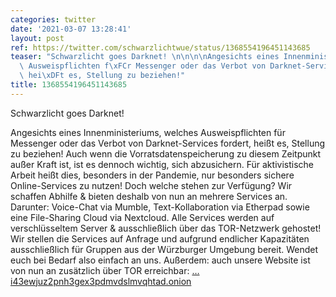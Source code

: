 ```yaml
---
categories: twitter
date: '2021-03-07 13:28:41'
layout: post
ref: https://twitter.com/schwarzlichtwue/status/1368554196451143685
teaser: "Schwarzlicht goes Darknet! \n\n\n\nAngesichts eines Innenministeriums, welches\
  \ Ausweispflichten f\xFCr Messenger oder das Verbot von Darknet-Services fordert,\
  \ hei\xDFt es, Stellung zu beziehen!"
title: 1368554196451143685
---
```

Schwarzlicht goes Darknet! 



Angesichts eines Innenministeriums, welches Ausweispflichten für Messenger oder das Verbot von Darknet-Services fordert, heißt es, Stellung zu beziehen!
Auch wenn die Vorratsdatenspeicherung zu diesem Zeitpunkt außer Kraft ist, ist es dennoch wichtig, sich abzusichern.
Für aktivistische Arbeit heißt dies, besonders in der Pandemie, nur besonders sichere Online-Services zu nutzen! Doch welche stehen zur Verfügung?
Wir schaffen Abhilfe &amp; bieten deshalb von nun an mehrere Services an. Darunter: Voice-Chat via Mumble, Text-Kollaboration via Etherpad sowie eine File-Sharing Cloud via Nextcloud. Alle Services werden auf verschlüsseltem Server &amp; ausschließlich über das TOR-Netzwerk gehostet!
Wir stellen die Services auf Anfrage und aufgrund endlicher Kapazitäten ausschließlich für Gruppen aus der Würzburger Umgebung bereit. Wendet euch bei Bedarf also einfach an uns.
Außerdem: auch unsere Website ist von nun an zusätzlich über TOR erreichbar: […i43ewjuz2pnh3gex3pdmvdslmvqhtad.onion](http://bdh26dhgojeomvebizfx4hvjei43ewjuz2pnh3gex3pdmvdslmvqhtad.onion/)